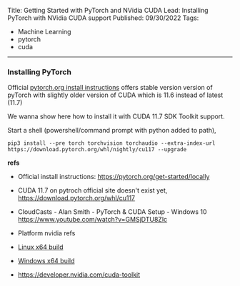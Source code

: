Title: Getting Started with PyTorch and NVidia CUDA
Lead: Installing PyTorch with NVidia CUDA support
Published: 09/30/2022
Tags:
  - Machine Learning
  - pytorch
  - cuda
---
### Installing PyTorch
Official [pytorch.org install instructions](https://pytorch.org/get-started/locally) offers stable version version of pyTorch with slightly older version of CUDA which is 11.6 instead of latest (11.7)

We wanna show here how to install it with CUDA 11.7 SDK Toolkit support.

Start a shell (powershell/command prompt with python added to path),

    pip3 install --pre torch torchvision torchaudio --extra-index-url https://download.pytorch.org/whl/nightly/cu117 --upgrade


**refs**
- Official install instructions: https://pytorch.org/get-started/locally
- CUDA 11.7 on pytroch official site doesn't exist yet, https://download.pytorch.org/whl/cu117
- CloudCasts - Alan Smith - PyTorch & CUDA Setup - Windows 10 https://www.youtube.com/watch?v=GMSjDTU8Zlc

- Platform nvidia refs
 - [Linux x64 build](https://developer.nvidia.com/cuda-downloads?target_os=Linux&target_arch=x86_64)
 - [Windows x64 build](https://developer.nvidia.com/cuda-downloads?target_os=Windows&target_arch=x86_64&target_version=11)
 - https://developer.nvidia.com/cuda-toolkit


